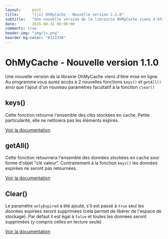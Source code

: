 ```yaml
---
layout:     post
title:      "[js] OhMyCache - Nouvelle version 1.1.0"
subtitle:   "Une nouvelle version de la librairie OhMyCache viens d'être mise en ligne. Au programme vous aurez accès à 2 nouvelles fonctions keys() et getAll() ainsi que l'ajout d'un nouveau paramètres facultatif à la fonction clear()"
date:       2016-08-31 08:00:00
comments: true
header-img: "img/js.png"
hearder-bg-color: "#323330"
---
```


# OhMyCache - Nouvelle version 1.1.0

Une nouvelle version de la librairie OhMyCache viens d'être mise en ligne. Au programme vous aurez accès à 2 nouvelles fonctions `keys()` et `getAll()` ainsi que l'ajout d'un nouveau paramètres facultatif à la fonction `clear()`

## keys()

Cette fonction retourne l'ensemble des clés stockées en cache. Petite particularité, elle ne nettoiera pas les éléments expirés.

[Voir la documentation](http://flavienbeninca.fr/ohmycache/keys)

## getAll()

Cette fonction retournera l'ensemble des données stockées en cache sour forme d'objet "clé valeur". Contrairement à la fonction `keys()` les données expirées ne seront pas retournées.

[Voir la documentation](http://flavienbeninca.fr/ohmycache/getAll)

## Clear()

Le paramètre `onlyExpired` a été ajouté, s'il est passé à `true` seul les données expirées seront supprimées (cela permet de libérer de l'espace de stockage).
Par défaut il est égal à `false` et toutes les données seront supprimées (y compris celles en lecture seule)

[Voir la documentation](http://flavienbeninca.fr/ohmycache/clear)